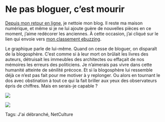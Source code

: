 # Ne pas bloguer, c’est mourir

[Depuis mon retour en ligne](http://blog.tcrouzet.com/tag/jai-debranche/), je nettoie mon blog. Il reste ma maison numérique, et même si je ne lui ajoute guère de nouvelles pièces en ce moment, j’aime redécorer les anciennes. À cette occasion, j’ai cliqué sur le lien qui envoie vers [mon classement ebuzzing](http://labs.ebuzzing.fr/top-blogs/source/blog.tcrouzet.com-Sv6G).<span id="more-22639"></span>

Le graphique parle de lui-même. Quand on cesse de bloguer, on disparaît de la blogosphère. C’est comme si à leur mort on brûlait les livres des auteurs, détruisait les immeubles des architectes ou effaçait de nos mémoires les erreurs des politiciens. Je n’aimerais pas vivre dans cette humanité atteinte de sénilité précoce. Et si la blogosphère lui ressemble déjà ce n’est pas fait pour me motiver à y replonger. Ou alors en tournant le dos avec obstination à tout ce qui la fait briller aux yeux des observateurs épris de chiffres. Mais en serais-je capable ?

![](http://blog.tcrouzet.comhttps://tcrouzet.com/images_tc/2011/12/ebuzz.png)

![](http://blog.tcrouzet.comhttps://tcrouzet.com/images_tc/2011/12/stat.png)



Tags: J'ai débranché, NetCulture